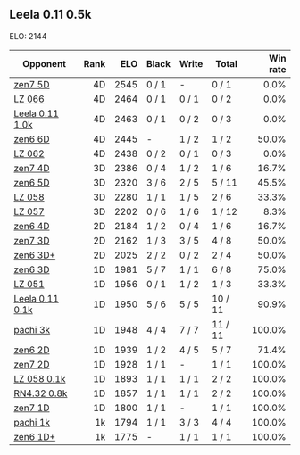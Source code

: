 ## Leela 0.11 0.5k ##

ELO: 2144

Opponent | Rank | ELO | Black | Write | Total | Win rate
---------|-----:|----:|-------|-------|-------|-------:
[zen7 5D](zen7%205D.md) | 4D | 2545 | 0 / 1 | - | 0 / 1 | 0.0%
[LZ 066](LZ%20066.md) | 4D | 2464 | 0 / 1 | 0 / 1 | 0 / 2 | 0.0%
[Leela 0.11 1.0k](Leela%200.11%201.0k.md) | 4D | 2463 | 0 / 1 | 0 / 2 | 0 / 3 | 0.0%
[zen6 6D](zen6%206D.md) | 4D | 2445 | - | 1 / 2 | 1 / 2 | 50.0%
[LZ 062](LZ%20062.md) | 4D | 2438 | 0 / 2 | 0 / 1 | 0 / 3 | 0.0%
[zen7 4D](zen7%204D.md) | 3D | 2386 | 0 / 4 | 1 / 2 | 1 / 6 | 16.7%
[zen6 5D](zen6%205D.md) | 3D | 2320 | 3 / 6 | 2 / 5 | 5 / 11 | 45.5%
[LZ 058](LZ%20058.md) | 3D | 2280 | 1 / 1 | 1 / 5 | 2 / 6 | 33.3%
[LZ 057](LZ%20057.md) | 3D | 2202 | 0 / 6 | 1 / 6 | 1 / 12 | 8.3%
[zen6 4D](zen6%204D.md) | 2D | 2184 | 1 / 2 | 0 / 4 | 1 / 6 | 16.7%
[zen7 3D](zen7%203D.md) | 2D | 2162 | 1 / 3 | 3 / 5 | 4 / 8 | 50.0%
[zen6 3D+](zen6%203D+.md) | 2D | 2025 | 2 / 2 | 0 / 2 | 2 / 4 | 50.0%
[zen6 3D](zen6%203D.md) | 1D | 1981 | 5 / 7 | 1 / 1 | 6 / 8 | 75.0%
[LZ 051](LZ%20051.md) | 1D | 1956 | 0 / 1 | 1 / 2 | 1 / 3 | 33.3%
[Leela 0.11 0.1k](Leela%200.11%200.1k.md) | 1D | 1950 | 5 / 6 | 5 / 5 | 10 / 11 | 90.9%
[pachi 3k](pachi%203k.md) | 1D | 1948 | 4 / 4 | 7 / 7 | 11 / 11 | 100.0%
[zen6 2D](zen6%202D.md) | 1D | 1939 | 1 / 2 | 4 / 5 | 5 / 7 | 71.4%
[zen7 2D](zen7%202D.md) | 1D | 1928 | 1 / 1 | - | 1 / 1 | 100.0%
[LZ 058 0.1k](LZ%20058%200.1k.md) | 1D | 1893 | 1 / 1 | 1 / 1 | 2 / 2 | 100.0%
[RN4.32 0.8k](RN4.32%200.8k.md) | 1D | 1857 | 1 / 1 | 1 / 1 | 2 / 2 | 100.0%
[zen7 1D](zen7%201D.md) | 1D | 1800 | 1 / 1 | - | 1 / 1 | 100.0%
[pachi 1k](pachi%201k.md) | 1k | 1794 | 1 / 1 | 3 / 3 | 4 / 4 | 100.0%
[zen6 1D+](zen6%201D+.md) | 1k | 1775 | - | 1 / 1 | 1 / 1 | 100.0%
